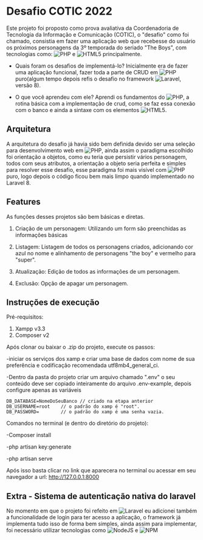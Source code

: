 # Desafio COTIC 2022

Este projeto foi proposto como prova avaliativa da Coordenadoria de Tecnologia da Informação e Comunicação (COTIC), o "desafio" como foi chamado, consistia em fazer uma aplicação web que recebesse do usuário os próximos personagens da 3º temporada do seriado "The Boys", com tecnologias como: ![PHP](https://img.shields.io/badge/php-%23777BB4.svg?style=for-the-badge&logo=php&logoColor=white) e  ![HTML5](https://img.shields.io/badge/html5-%23E34F26.svg?style=for-the-badge&logo=html5&logoColor=white) principalmente. 

- Quais foram os desafios de implementá-lo?
    Inicialmente era de fazer uma aplicação funcional, fazer toda a parte de CRUD em ![PHP](https://img.shields.io/badge/php-%23777BB4.svg?style=for-the-badge&logo=php&logoColor=white) puro(algum tempo depois refis o desafio no framework ![Laravel](https://img.shields.io/badge/laravel-%23FF2D20.svg?style=for-the-badge&logo=laravel&logoColor=white), versão 8).

- O que você aprendeu com ele?
    Aprendi os fundamentos do ![PHP](https://img.shields.io/badge/php-%23777BB4.svg?style=for-the-badge&logo=php&logoColor=white), a rotina básica com a implementação de crud, como se faz essa conexão com o banco e ainda a sintaxe com os elementos ![HTML5](https://img.shields.io/badge/html5-%23E34F26.svg?style=for-the-badge&logo=html5&logoColor=white).

## Arquitetura

A arquitetura do desafio já havia sido bem definida devido ser uma seleção para desenvolvimento web em ![PHP](https://img.shields.io/badge/php-%23777BB4.svg?style=for-the-badge&logo=php&logoColor=white), ainda assim o paradigma escolhido foi orientação a objetos, como eu teria que persistir vários personagem, todos com seus atributos, a orientação a objeto seria perfeita e simples para resolver esse desafio, esse paradigma foi mais visível com ![PHP](https://img.shields.io/badge/php-%23777BB4.svg?style=for-the-badge&logo=php&logoColor=white) puro, logo depois o código ficou bem mais limpo quando implementado no Laravel 8.  

## Features

As funções desses projetos são bem básicas e diretas.

1. Criação de um personagem:
    Utilizando um form são preenchidas as informações básicas

2. Listagem:
    Listagem de todos os personagens criados, adicionando cor azul no nome e alinhamento de personagens "the boy" e vermelho para "super".

3. Atualização:
    Edição de todos as informações de um personagem.

4. Exclusão:
    Opção de apagar um personagem.

## Instruções de execução

Pré-requisitos:
1. Xampp v3.3
2. Composer v2

Após clonar ou baixar o .zip do projeto, execute os passos:

-iniciar os serviços dos xamp e criar uma base de dados com nome de sua preferência e codificação recomendada utf8mb4_general_ci.

-Dentro da pasta do projeto criar um arquivo chamado ".env" o seu conteúdo deve ser copiado inteiramente do arquivo .env-example, depois configure apenas as variáveis

    DB_DATABASE=NomeDoSeuBanco // criado na etapa anterior
    DB_USERNAME=root    // o padrão do xamp é "root".    
    DB_PASSWORD=        // o padrão do xamp é uma senha vazia.

Comandos no terminal (e dentro do diretório do projeto):

-Composer install

-php artisan key:generate

-php artisan serve

Após isso basta clicar no link que aparecera no terminal ou acessar em seu navegador a url: http://127.0.0.1:8000

## Extra - Sistema de autenticação nativa do laravel

No momento em que o projeto foi refeito em ![Laravel](https://img.shields.io/badge/laravel-%23FF2D20.svg?style=for-the-badge&logo=laravel&logoColor=white) eu adicionei também a funcionalidade de login para ter acesso a aplicação, o framework já implementa tudo isso de forma bem simples, ainda assim para implementar, foi necessário utilizar tecnologias como ![NodeJS](https://img.shields.io/badge/node.js-6DA55F?style=for-the-badge&logo=node.js&logoColor=white) e ![NPM](https://img.shields.io/badge/NPM-%23CB3837.svg?style=for-the-badge&logo=npm&logoColor=white)
